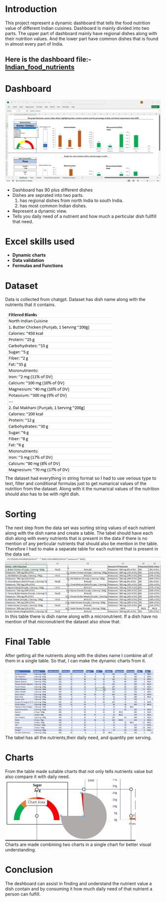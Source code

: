 
# Introduction 
This project represent a dynamic dashboard that tells the food nutrition value of different Indian cuisines. Dashboard Is mainly divided into two parts. The upper part of dashboard mainly have regional dishes along with their nutrition values. And the lower part have common dishes that is found in almost every part of India.

## Here is the dashboard file:- [Indian_food_nutrients](Indian_food_nutrients.xlsx)
# Dashboard 
![final_dashboard_view](https://github.com/Lovemann1/Indian_food_nutrition_excel/blob/main/Assets/final_dashboard_view.png?raw=true)
- Dashboard has 90 plus different dishes
- Dishes are seprated into two parts.
  1. has regional dishes from north India to south India.
  2. has most common Indian dishes.
- Represent a dynamic view.
- Tells you daily need of a nutrient and how much a perticular dish fullfill that need.


# Excel skills used
- **Dynamic charts**
- **Data validation**
- **Formulas and Functions**
# Dataset 
Data is collected from chatgpt. Dataset has dish name along with the nutrients that it contains.
<br>
<br>
![row_dataset](Assets/row_data.png)
<br>
The dataset had everything in string format so I had to use verious type to text, filter and conditional formulas just to get numarical values of the nutrition from the dataset.
Along with it the numarical values of the nutrition should also has to be with right dish.
<br> 
# Sorting
The next step from the data set was sorting string values of each nutrient along with the dish name and create a table. The tabel should have each dish along with every nutrients that is present in the data if there is no mention of any perticular nutrients that should also be mention in the table.
Therefore I had to make a separate table for each nutrient that is present in the data set.
<br>
![SORTING](https://github.com/Lovemann1/Indian_food_nutrition_excel/blob/main/Assets/sorting_per_nutrient.png?raw=true)
In this table there is dish name along with a micronutrient. If a dish have no mention of that micronutrient the dataset also show that.
<br>

# Final Table 
After getting all the nutrients along with the dishes name I combine all of them in a single table. So that, I can make the dynamic charts from it.


![table](https://github.com/Lovemann1/Indian_food_nutrition_excel/blob/main/Assets/Table_from_data.png?raw=true)
The tabel has all the nutrients,their daily need, and quantity per serving.
# Charts
From the table made sutable charts that not only tells nutrients value but also compare it with daily need.
![chart](https://github.com/Lovemann1/Indian_food_nutrition_excel/blob/main/Assets/charts.png?raw=true)
<br>
Charts are made combining two charts in a single chart for better visual understanding.

# Conclusion 
The deshboard can assist in finding and understand the nutrient value a dish contain and by consuming it how much daily need of that nutrient a person can fulfill.

